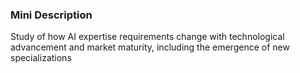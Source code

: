 ### Mini Description

Study of how AI expertise requirements change with technological advancement and market maturity, including the emergence of new specializations
